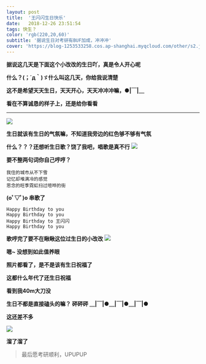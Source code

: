 ```yaml
---
layout: post
title:  '王闪闪生日快乐'
date:   2018-12-26 23:51:54
tags: 快生？
color: 'rgb(220,20,60)'
subtitle: '据说生日对考研有BUF加成，冲冲冲'
cover: 'https://blog-1253533258.cos.ap-shanghai.myqcloud.com/other/s2.jpg'
---
```


**据说这几天是下面这个小改改的生日吖，真是令人开心呢**

**什么？(；´д｀)ゞ什么叫这几天，你给我说清楚**

**这不是希望天天生日，天天开心，天天冲冲冲嘛，●|￣|＿**

**看在不算诚恳的样子上，还是给你看看**

****

![](https://blog-1253533258.cos.ap-shanghai.myqcloud.com/other/s2.jpg)

**生日就该有生日的气氛嘛，不知道我旁边的红色够不够有气氛**

**什么？？？还想听生日歌？饶了我吧，唱歌是真不行**
![](https://blog-1253533258.cos.ap-shanghai.myqcloud.com/other/%E9%A5%B6%E4%BA%86%E6%88%918.jpg)

**要不整两句词你自己哼哼？**

```
我住的城市从不下雪
记忆却堆满冷的感觉
思念的旺季霓虹扫过喧哗的街
```

**(oﾟ▽ﾟ)o  串歌了**

```
Happy Birthday to you
Happy Birthday to you
Happy Birthday to 王闪闪
Happy Birthday to you
```

**歌哼完了要不在瞅瞅这位过生日的小改改**
![](https://blog-1253533258.cos.ap-shanghai.myqcloud.com/other/s1.jpg)

**嗯~  没想到如此值养眼**



**照片都看了，是不是该有生日祝福了**



**这都什么年代了还生日祝福**



**看到我40m大刀没**



**生日不都是直接磕头的嘛？ 砰砰砰 ＿|￣|●＿|￣|●＿|￣|●**

**这还差不多**

![](https://blog-1253533258.cos.ap-shanghai.myqcloud.com/other/sj.gif)



**溜了溜了**



> 最后愿考研顺利，UPUPUP

